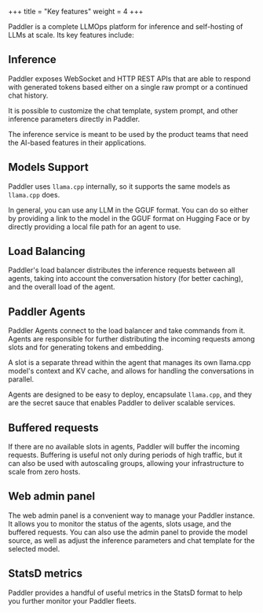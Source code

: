 +++
title = "Key features"
weight = 4
+++

Paddler is a complete LLMOps platform for inference and self-hosting of LLMs at scale. Its key features include:

## Inference
Paddler exposes WebSocket and HTTP REST APIs that are able to respond with generated tokens based either on a single raw prompt or a continued chat history.

It is possible to customize the chat template, system prompt, and other inference parameters directly in Paddler.

The inference service is meant to be used by the product teams that need the AI-based features in their applications.

## Models Support
Paddler uses `llama.cpp` internally, so it supports the same models as `llama.cpp` does.

In general, you can use any LLM in the GGUF format. You can do so either by providing a link to the model in the GGUF format on Hugging Face or by directly providing a local file path for an agent to use.

## Load Balancing
Paddler's load balancer distributes the inference requests between all agents, taking into account the conversation history (for better caching), and the overall load of the agent.

## Paddler Agents
Paddler Agents connect to the load balancer and take commands from it. Agents are responsible for further distributing the incoming requests among slots and for generating tokens and embedding.

A slot is a separate thread within the agent that manages its own llama.cpp model's context and KV cache, and allows for handling the conversations in parallel.

Agents are designed to be easy to deploy, encapsulate `llama.cpp`, and they are the secret sauce that enables Paddler to deliver scalable services.


## Buffered requests
If there are no available slots in agents, Paddler will buffer the incoming requests. Buffering is useful not only during periods of high traffic, but it can also be used with autoscaling groups, allowing your infrastructure to scale from zero hosts.

## Web admin panel
The web admin panel is a convenient way to manage your Paddler instance. It allows you to monitor the status of the agents, slots usage, and the buffered requests. You can also use the admin panel to provide the model source, as well as adjust the inference parameters and chat template for the selected model.

## StatsD metrics
Paddler provides a handful of useful metrics in the StatsD format to help you further monitor your Paddler fleets.
